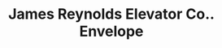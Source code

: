 ---
doi: 10.7916/D87M1M07
date_other: '1894'
date_other_textual: '1894'
form: printed ephemera
genre:
- Envelopes
name:
- James Reynolds Elevator Co.
object_in_context_url: https://biggert.cul.columbia.edu/items/view/ave_biggert_01183
subject_hierarchical_geographic:
- Poughkeepsie, New York, United States
subject_name:
- James Reynolds Elevator Co.
title: James Reynolds Elevator Co.. Envelope
sort_title: James Reynolds Elevator Co.. Envelope
call_number: ave_biggert_01183
coordinates:
- 41.70,-73.93
pid: ave_biggert_01183
identifiers: ave_biggert_01183
thumbnail: https://derivativo-1.library.columbia.edu/iiif/2/ldpd:343375/full/!256,256/0/native.jpg
permalink: "/items/ave_biggert_01183/"
layout: iiif-image-page
---